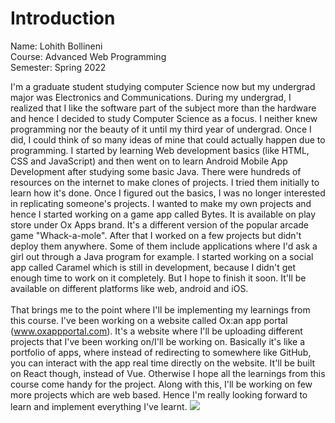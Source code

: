 # Introduction <br/>
Name: Lohith Bollineni <br/>
Course: Advanced Web Programming <br/>
Semester: Spring 2022 <br/>

I'm a graduate student studying computer Science now but my undergrad major was Electronics and Communications. During my undergrad, I realized that I like the software part of the subject more than the hardware and hence I decided to study Computer Science as a focus. I neither knew programming nor the beauty of it until my third year of undergrad. Once I did, I could think of so many ideas of mine that could actually happen due to programming. I started by learning Web development basics (like HTML, CSS and JavaScript) and then went on to learn Android Mobile App Development after studying some basic Java. There were hundreds of resources on the internet to make clones of projects. I tried them initially to learn how it's done. Once I figured out the basics, I was no longer interested in replicating someone's projects. I wanted to make my own projects and hence I started working on a game app called Bytes. It is available on play store under Ox Apps brand. It's a different version of the popular arcade game "Whack-a-mole". After that I worked on a few projects but didn't deploy them anywhere. Some of them include applications where I'd ask a girl out through a Java program for example. I started working on a social app called Caramel which is still in development, because I didn't get enough time to work on it completely. But I hope to finish it soon. It'll be available on different platforms like web, android and iOS.
<br/><br/>
That brings me to the point where I'll be implementing my learnings from this course. I've been working on a website called Ox:an app portal (www.oxappportal.com). It's a website where I'll be uploading different projects that I've been working on/I'll be working on. Basically it's like a portfolio of apps, where instead of redirecting to somewhere like GitHub, you can interact with the app real time directly on the website. It'll be built on React though, instead of Vue. Otherwise I hope all the learnings from this course come handy for the project. Along with this, I'll be working on few more projects which are web based. Hence I'm really looking forward to learn and implement everything I've learnt. 
![](Assignment%201%20-%20Introduction/image.jpeg)
